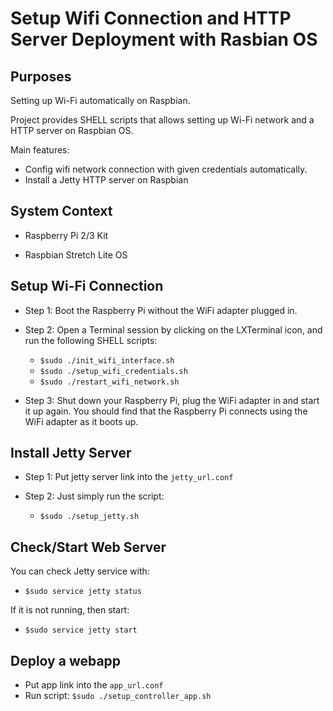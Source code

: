 # Setup Wifi Connection and HTTP Server Deployment with Rasbian OS

## Purposes
Setting up Wi-Fi automatically on Raspbian.

Project provides SHELL scripts that allows setting up Wi-Fi network and a HTTP server on Raspbian OS.

Main features:

- Config wifi network connection with given credentials automatically.
- Install a Jetty HTTP server on Raspbian

## System Context

* Raspberry Pi 2/3 Kit

* Raspbian Stretch Lite OS

## Setup Wi-Fi Connection

* Step 1: Boot the Raspberry Pi without the WiFi adapter plugged in.
* Step 2: Open a Terminal session by clicking on the LXTerminal icon, and run the following SHELL scripts:
    
    * `$sudo ./init_wifi_interface.sh`
    * `$sudo ./setup_wifi_credentials.sh`
    * `$sudo ./restart_wifi_network.sh`

* Step 3: Shut down your Raspberry Pi, plug the WiFi adapter in and start it up again. You should find that the Raspberry Pi connects using the WiFi adapter as it boots up.

## Install Jetty Server

 * Step 1: Put jetty server link into the `jetty_url.conf`
 * Step 2: Just simply run the script:

    * `$sudo ./setup_jetty.sh`

## Check/Start Web Server

You can check Jetty service with:

 * `$sudo service jetty status`

If it is not running, then start:

 * `$sudo service jetty start`

## Deploy a webapp

 * Put app link into the `app_url.conf`
 * Run script: `$sudo ./setup_controller_app.sh`
